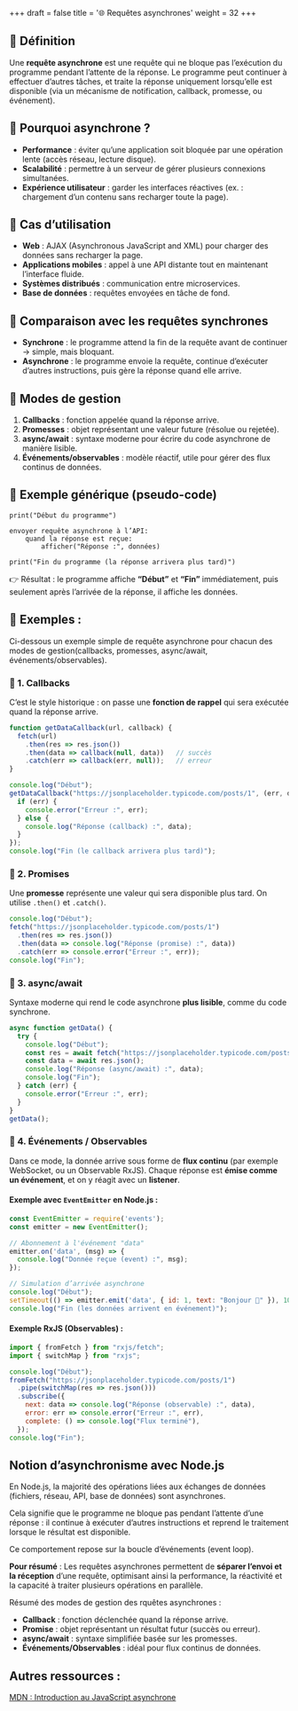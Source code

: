 +++
draft = false
title = '🌐 Requêtes asynchrones'
weight = 32
+++


## 🔹 Définition

Une **requête asynchrone** est une requête qui ne bloque pas l’exécution du programme pendant l’attente de la réponse.
Le programme peut continuer à effectuer d’autres tâches, et traite la réponse uniquement lorsqu’elle est disponible (via un mécanisme de notification, callback, promesse, ou événement).


## 🔹 Pourquoi asynchrone ?

* **Performance** : éviter qu’une application soit bloquée par une opération lente (accès réseau, lecture disque).
* **Scalabilité** : permettre à un serveur de gérer plusieurs connexions simultanées.
* **Expérience utilisateur** : garder les interfaces réactives (ex. : chargement d’un contenu sans recharger toute la page).


## 🔹 Cas d’utilisation

* **Web** : AJAX (Asynchronous JavaScript and XML) pour charger des données sans recharger la page.
* **Applications mobiles** : appel à une API distante tout en maintenant l’interface fluide.
* **Systèmes distribués** : communication entre microservices.
* **Base de données** : requêtes envoyées en tâche de fond.


## 🔹 Comparaison avec les requêtes synchrones

* **Synchrone** : le programme attend la fin de la requête avant de continuer → simple, mais bloquant.
* **Asynchrone** : le programme envoie la requête, continue d’exécuter d’autres instructions, puis gère la réponse quand elle arrive.


## 🔹 Modes de gestion

1. **Callbacks** : fonction appelée quand la réponse arrive.
2. **Promesses** : objet représentant une valeur future (résolue ou rejetée).
3. **async/await** : syntaxe moderne pour écrire du code asynchrone de manière lisible.
4. **Événements/observables** : modèle réactif, utile pour gérer des flux continus de données.

## 🔹 Exemple générique (pseudo-code)

```pseudo
print("Début du programme")

envoyer requête asynchrone à l’API:
    quand la réponse est reçue:
        afficher("Réponse :", données)

print("Fin du programme (la réponse arrivera plus tard)")
```

👉 Résultat : le programme affiche **“Début”** et **“Fin”** immédiatement, puis seulement après l’arrivée de la réponse, il affiche les données.

## 🔹 Exemples :
Ci-dessous un exemple simple de requête asynchrone pour chacun des modes de gestion(callbacks, promesses, async/await, événements/observables).

### 🔹 1. Callbacks

C’est le style historique : on passe une **fonction de rappel** qui sera exécutée quand la réponse arrive.

```js
function getDataCallback(url, callback) {
  fetch(url)
    .then(res => res.json())
    .then(data => callback(null, data))   // succès
    .catch(err => callback(err, null));   // erreur
}

console.log("Début");
getDataCallback("https://jsonplaceholder.typicode.com/posts/1", (err, data) => {
  if (err) {
    console.error("Erreur :", err);
  } else {
    console.log("Réponse (callback) :", data);
  }
});
console.log("Fin (le callback arrivera plus tard)");
```

### 🔹 2. Promises

Une **promesse** représente une valeur qui sera disponible plus tard. On utilise `.then()` et `.catch()`.

```js
console.log("Début");
fetch("https://jsonplaceholder.typicode.com/posts/1")
  .then(res => res.json())
  .then(data => console.log("Réponse (promise) :", data))
  .catch(err => console.error("Erreur :", err));
console.log("Fin");
```

### 🔹 3. async/await

Syntaxe moderne qui rend le code asynchrone **plus lisible**, comme du code synchrone.

```js
async function getData() {
  try {
    console.log("Début");
    const res = await fetch("https://jsonplaceholder.typicode.com/posts/1");
    const data = await res.json();
    console.log("Réponse (async/await) :", data);
    console.log("Fin");
  } catch (err) {
    console.error("Erreur :", err);
  }
}
getData();
```

### 🔹 4. Événements / Observables

Dans ce mode, la donnée arrive sous forme de **flux continu** (par exemple WebSocket, ou un Observable RxJS).
Chaque réponse est **émise comme un événement**, et on y réagit avec un **listener**.

#### Exemple avec `EventEmitter` en Node.js :

```js
const EventEmitter = require('events');
const emitter = new EventEmitter();

// Abonnement à l'événement "data"
emitter.on('data', (msg) => {
  console.log("Donnée reçue (event) :", msg);
});

// Simulation d’arrivée asynchrone
console.log("Début");
setTimeout(() => emitter.emit('data', { id: 1, text: "Bonjour 👋" }), 1000);
console.log("Fin (les données arrivent en événement)");
```

#### Exemple RxJS (Observables) :

```js
import { fromFetch } from "rxjs/fetch";
import { switchMap } from "rxjs";

console.log("Début");
fromFetch("https://jsonplaceholder.typicode.com/posts/1")
  .pipe(switchMap(res => res.json()))
  .subscribe({
    next: data => console.log("Réponse (observable) :", data),
    error: err => console.error("Erreur :", err),
    complete: () => console.log("Flux terminé"),
  });
console.log("Fin");
```

## Notion d’asynchronisme avec Node.js

En Node.js, la majorité des opérations liées aux échanges de données (fichiers, réseau, API, base de données) sont asynchrones.

Cela signifie que le programme ne bloque pas pendant l’attente d’une réponse : il continue à exécuter d’autres instructions et reprend le traitement lorsque le résultat est disponible.

Ce comportement repose sur la boucle d’événements (event loop).

**Pour résumé** :
Les requêtes asynchrones permettent de **séparer l’envoi et la réception** d’une requête, optimisant ainsi la performance, la réactivité et la capacité à traiter plusieurs opérations en parallèle.

Résumé des modes de gestion des rquêtes asynchrones :
* **Callback** : fonction déclenchée quand la réponse arrive.
* **Promise** : objet représentant un résultat futur (succès ou erreur).
* **async/await** : syntaxe simplifiée basée sur les promesses.
* **Événements/Observables** : idéal pour flux continus de données.

## Autres ressources :
[MDN : 
Introduction au JavaScript asynchrone](https://developer.mozilla.org/fr/docs/Learn_web_development/Extensions/Async_JS/Introducing)
